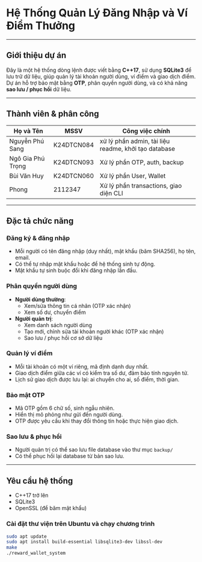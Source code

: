 # Hệ Thống Quản Lý Đăng Nhập và Ví Điểm Thưởng

---

## Giới thiệu dự án

Đây là một hệ thống dòng lệnh được viết bằng **C++17**, sử dụng **SQLite3** để lưu trữ dữ liệu, giúp quản lý tài khoản người dùng, ví điểm và giao dịch điểm. Dự án hỗ trợ bảo mật bằng **OTP**, phân quyền người dùng, và có khả năng **sao lưu / phục hồi** dữ liệu.

---

## Thành viên & phân công

| Họ và Tên      | MSSV     | Công việc chính |
|----------------|----------|-----------------|
| Nguyễn Phú Sang     | K24DTCN084  | xử lý phần admin, tài liệu readme, khởi tạo database |
| Ngô Gia Phú Trọng   | K24DTCN093  | Xử lý phần OTP, auth, backup |
| Bùi Văn Huy         | K24DTCN060  | Xử lý phần User, Wallet  |
| Phong               | 2112347  | Xử lý phần transactions, giao diện CLI  |

---

## Đặc tả chức năng

### Đăng ký & đăng nhập
- Mỗi người có tên đăng nhập (duy nhất), mật khẩu (băm SHA256), họ tên, email.
- Có thể tự nhập mật khẩu hoặc để hệ thống sinh tự động.
- Mật khẩu tự sinh buộc đổi khi đăng nhập lần đầu.

### Phân quyền người dùng
- **Người dùng thường**:
  - Xem/sửa thông tin cá nhân (OTP xác nhận)
  - Xem số dư, chuyển điểm
- **Người quản trị**:
  - Xem danh sách người dùng
  - Tạo mới, chỉnh sửa tài khoản người khác (OTP xác nhận)
  - Sao lưu / phục hồi cơ sở dữ liệu

### Quản lý ví điểm
- Mỗi tài khoản có một ví riêng, mã định danh duy nhất.
- Giao dịch điểm giữa các ví có kiểm tra số dư, đảm bảo tính nguyên tử.
- Lịch sử giao dịch được lưu lại: ai chuyển cho ai, số điểm, thời gian.

### Bảo mật OTP
- Mã OTP gồm 6 chữ số, sinh ngẫu nhiên.
- Hiển thị mô phỏng như gửi đến người dùng.
- OTP được yêu cầu khi thay đổi thông tin hoặc thực hiện giao dịch.

### Sao lưu & phục hồi
- Người quản trị có thể sao lưu file database vào thư mục `backup/`
- Có thể phục hồi lại database từ bản sao lưu.

---

## Yêu cầu hệ thống

- C++17 trở lên
- SQLite3
- OpenSSL (để băm mật khẩu)

### Cài đặt thư viện trên Ubuntu và chạy chương trình

```bash
sudo apt update
sudo apt install build-essential libsqlite3-dev libssl-dev
make
./reward_wallet_system